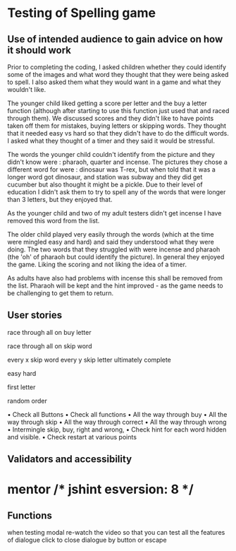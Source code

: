 # Testing of Spelling game

## Use of intended audience to gain advice on how it should work

Prior to completing the coding, I asked children whether they could identify some of the images and what word they thought that they were being asked to spell. I also asked them what they would want in a game and what they wouldn't like.

The younger child liked getting a score per letter and the buy a letter function (although after starting to use this function just used that and raced through them). We discussed scores and they didn't like to have points taken off them for mistakes, buying letters or skipping words. They thought that it needed easy vs hard so that they didn't have to do the difficult words. I asked what they thought of a timer and they said it would be stressful.

The words the younger child couldn't identify from the picture and they didn't know were : pharaoh, quarter and incense. The pictures they chose a different word for were : dinosaur was T-rex, but when told that it was a longer word got dinosaur, and station was subway and they did get cucumber but also thought it might be a pickle. Due to their level of education I didn't ask them to try to spell any of the words that were longer than 3 letters, but they enjoyed that.

As the younger child and two of my adult testers didn't get incense I have removed this word from the list.

The older child played very easily through the words (which at the time were mingled easy and hard) and said they understood what they were doing. The two words that they struggled with were incense and pharaoh (the 'oh' of pharaoh but could identify the picture). In general they enjoyed the game. Liking the scoring and not liking the idea of a timer.

As adults have also had problems with incense this shall be removed from the list. Pharaoh will be kept and the hint improved - as the game needs to be challenging to get them to return.

## User stories

race through all on buy letter

race through all on skip word

every x skip word every y skip letter ultimately complete

easy hard

first letter

random order

•	Check all Buttons
•	Check all functions
•	All the way through buy
•	All the way through skip
•	All the way through correct
•	All the way through wrong
•	Intermingle skip, buy, right and wrong,
•	Check hint for each word hidden and visible.
•	Check restart at various points


## Validators and accessibility

# mentor /* jshint esversion: 8 */

## Functions

when testing modal re-watch the video so that you can test all the features of dialogue
click to close dialogue by button or escape
